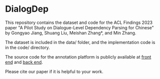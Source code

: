 # DialogDep
This repository contains the dataset and code for the ACL Findings 2023 paper
"A Pilot Study on Dialogue-Level Dependency Parsing for Chinese" by Gongyao Jiang, Shuang Liu, Meishan Zhang*, and Min Zhang.

The dataset is included in the data/ folder, and the implementation code is in the code/ directory.

The source code for the annotation platform is publicly available at [front end](https://github.com/Zzoay/Annotator-Front) and [back end](https://github.com/Zzoay/Annotator-Backend).

Please cite our paper if it is helpful to your work.
